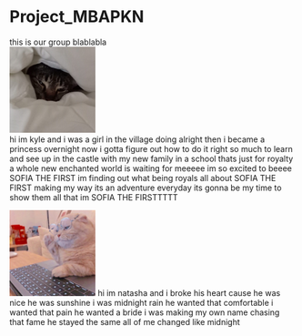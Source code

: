 # Project_MBAPKN

this is our group blablabla  
<img src="Nasayao.jpg" width="30%">  
hi im kyle and i was a girl in the village doing alright then i became a princess overnight now i gotta figure out how to do it right so much to learn and see up in the castle with my new family in a school thats just for royalty a whole new enchanted world is waiting for meeeee im so excited to beeee SOFIA THE FIRST im finding out what being royals all about SOFIA THE FIRST making my way its an adventure everyday its gonna be my time to show them all that im SOFIA THE FIRSTTTTT

<img src="Bautista.jpeg" width="30%">
hi im natasha and i broke his heart cause he was nice he was sunshine i was midnight rain he wanted that comfortable i wanted that pain he wanted a bride i was making my own name chasing that fame he stayed the same all of me changed like midnight 
